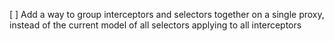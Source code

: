 [ ] Add a way to group interceptors and selectors together on a single proxy, instead of the current model of all selectors applying to all interceptors
